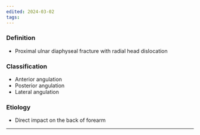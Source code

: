 ```yaml
---
edited: 2024-03-02
tags:
---
```

### Definition
- Proximal ulnar diaphyseal fracture with radial head dislocation 
### Classification
- Anterior angulation
- Posterior angulation
- Lateral angulation 
### Etiology
- Direct impact on the back of forearm
---
